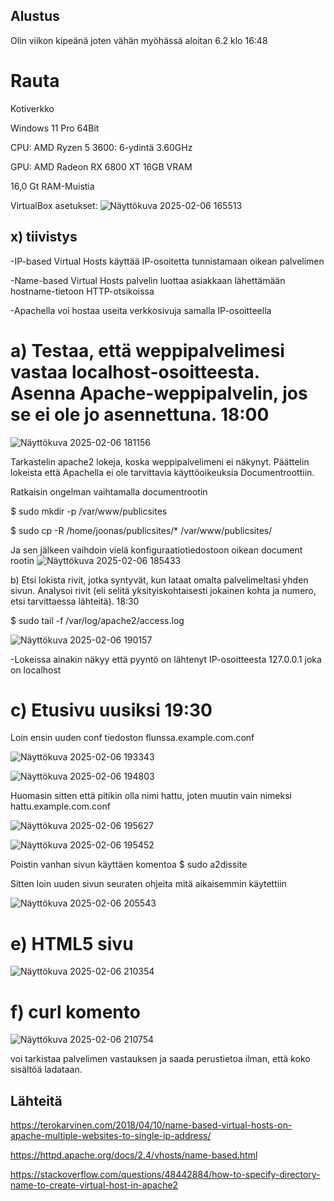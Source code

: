 ## Alustus

Olin viikon kipeänä joten vähän myöhässä aloitan 6.2 klo 16:48

# Rauta
Kotiverkko

Windows 11 Pro 64Bit

CPU: AMD Ryzen 5 3600: 6-ydintä 3.60GHz

GPU: AMD Radeon RX 6800 XT 16GB VRAM

16,0 Gt RAM-Muistia

VirtualBox asetukset:
![Näyttökuva 2025-02-06 165513](https://github.com/user-attachments/assets/dcf89a94-bb0d-4b42-8a84-6876f0473a67)

## x) tiivistys

-IP-based Virtual Hosts käyttää IP-osoitetta tunnistamaan oikean palvelimen

-Name-based Virtual Hosts palvelin luottaa asiakkaan lähettämään hostname-tietoon HTTP-otsikoissa

-Apachella voi hostaa useita verkkosivuja samalla IP-osoitteella

# a) Testaa, että weppipalvelimesi vastaa localhost-osoitteesta. Asenna Apache-weppipalvelin, jos se ei ole jo asennettuna. 18:00

![Näyttökuva 2025-02-06 181156](https://github.com/user-attachments/assets/4e3bc900-950b-4091-82a4-69e6fa336df4)

Tarkastelin apache2 lokeja, koska weppipalvelimeni ei näkynyt. Päättelin lokeista että Apachella ei ole tarvittavia käyttöoikeuksia Documentroottiin.

Ratkaisin ongelman vaihtamalla documentrootin 

$ sudo mkdir -p /var/www/publicsites

$ sudo cp -R /home/joonas/publicsites/* /var/www/publicsites/

Ja sen jälkeen vaihdoin vielä konfiguraatiotiedostoon oikean document rootin
![Näyttökuva 2025-02-06 185433](https://github.com/user-attachments/assets/d7d9fcc3-ca61-476c-915d-e87bbf1d28b2)


b) Etsi lokista rivit, jotka syntyvät, kun lataat omalta palvelimeltasi yhden sivun. Analysoi rivit (eli selitä yksityiskohtaisesti jokainen kohta ja numero, etsi tarvittaessa lähteitä). 18:30 

$ sudo tail -f /var/log/apache2/access.log

![Näyttökuva 2025-02-06 190157](https://github.com/user-attachments/assets/824fde43-b834-44f1-8a1b-6f0a5a936dd0)

-Lokeissa ainakin näkyy että pyyntö on lähtenyt IP-osoitteesta 127.0.0.1 joka on localhost


# c) Etusivu uusiksi 19:30

Loin ensin uuden conf tiedoston flunssa.example.com.conf

![Näyttökuva 2025-02-06 193343](https://github.com/user-attachments/assets/32c523c3-dd3b-476f-ac37-39fa54cd9d75)


![Näyttökuva 2025-02-06 194803](https://github.com/user-attachments/assets/23ccc264-69d9-4ded-b43e-6e7ff3930c3f)

 Huomasin sitten että pitikin olla nimi hattu, joten muutin vain nimeksi hattu.example.com.conf
 
![Näyttökuva 2025-02-06 195627](https://github.com/user-attachments/assets/1e6ecabb-b10e-40a1-b9bc-720b80381034)


![Näyttökuva 2025-02-06 195452](https://github.com/user-attachments/assets/593ad439-b110-4140-9ff2-b44d78e33b44)

Poistin vanhan sivun käyttäen komentoa
 $ sudo a2dissite

 Sitten loin uuden sivun seuraten ohjeita mitä aikaisemmin käytettiin

![Näyttökuva 2025-02-06 205543](https://github.com/user-attachments/assets/81793e90-13c1-42f0-b166-ebc94ebe946c)

# e) HTML5 sivu

![Näyttökuva 2025-02-06 210354](https://github.com/user-attachments/assets/45882619-7159-4d70-b7b5-18314c8573c1)

# f) curl komento

![Näyttökuva 2025-02-06 210754](https://github.com/user-attachments/assets/4d391089-c0de-4755-ba55-a905b3b2ec96)

voi tarkistaa palvelimen vastauksen ja saada perustietoa ilman, että koko sisältöä ladataan.

## Lähteitä

https://terokarvinen.com/2018/04/10/name-based-virtual-hosts-on-apache-multiple-websites-to-single-ip-address/

https://httpd.apache.org/docs/2.4/vhosts/name-based.html

https://stackoverflow.com/questions/48442884/how-to-specify-directory-name-to-create-virtual-host-in-apache2




